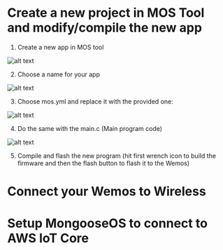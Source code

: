 # Create a new project in MOS Tool and modify/compile the new app

1. Create a new app in MOS tool

![alt text](https://github.com/cschnidr/iot-hackathon-v2/blob/master/images/4-dhtapp-1.jpg "Creating a new app")

2. Choose a name for your app

![alt text](https://github.com/cschnidr/iot-hackathon-v2/blob/master/images/4-dhtapp-2.jpg "Choosing a name")

3. Choose mos.yml and replace it with the provided one: 

![alt text](https://github.com/cschnidr/iot-hackathon-v2/blob/master/images/4-dhtapp-3.jpg "Modify mos.yml")

4. Do the same with the main.c (Main program code)

![alt text](https://github.com/cschnidr/iot-hackathon-v2/blob/master/images/4-dhtapp-4.jpg "Modify main.c")

5. Compile and flash the new program (hit first wrench icon to build the firmware and then the flash button to flash it to the Wemos)


# Connect your Wemos to Wireless


# Setup MongooseOS to connect to AWS IoT Core




